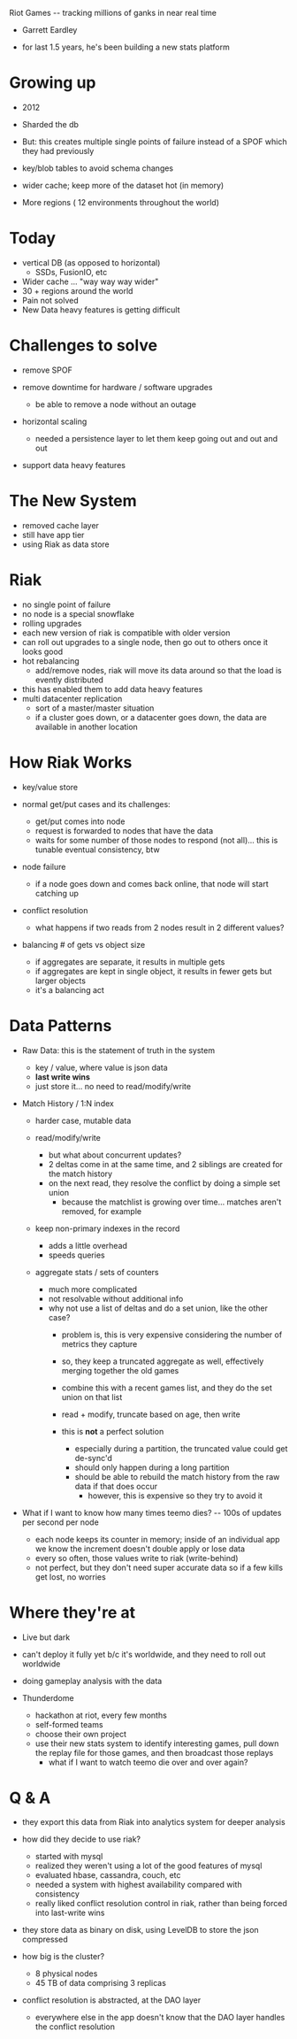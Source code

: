 Riot Games -- tracking millions of ganks in near real time

- Garrett Eardley

- for last 1.5 years, he's been building a new stats platform

# Growing up

 - 2012

 - Sharded the db
 - But: this creates multiple single points of failure instead of a SPOF which they had previously
 -  key/blob tables to avoid schema changes
 - wider cache; keep more of the dataset hot (in  memory)
 - More regions ( 12 environments throughout the world)


# Today

 - vertical DB (as opposed to horizontal)
   - SSDs, FusionIO, etc
 - Wider cache ... "way way way wider"
 - 30 + regions around the world
 - Pain not solved
 - New Data heavy features is getting difficult

# Challenges to solve

  - remove SPOF
  - remove downtime for hardware / software upgrades
    - be able to remove a node without an outage

  - horizontal scaling
    - needed a persistence layer to let them keep going out and out and out
  - support data heavy features

# The New System

  - removed cache layer
  - still have app tier
  - using Riak as data store

# Riak

  - no single point of failure
  - no node is a special snowflake
  - rolling upgrades
  - each new version of riak is compatible with older version
  - can roll out upgrades to a single node, then go out to others once it looks good
  - hot rebalancing
    - add/remove nodes, riak will move its data around so that the load is evently distributed
  - this has enabled them to add data heavy features
  - multi datacenter replication
    - sort of a master/master situation
    - if a cluster goes down, or a datacenter goes down, the data are available in another location

# How Riak Works

  - key/value store

  - normal get/put cases and its challenges:

    - get/put comes into node
    - request is forwarded to nodes that have the data
    - waits for some number of those nodes to respond (not all)... this is tunable eventual consistency, btw

  - node failure

    - if a node goes down and comes back online, that node will start catching up

  - conflict resolution
    - what happens if two reads from 2 nodes result in 2 different values?

  - balancing # of gets vs object size
    - if aggregates are separate, it results in multiple gets
    - if aggregates are kept in single object, it results in fewer gets but larger objects
    - it's a balancing act

# Data Patterns

  - Raw Data: this is the statement of truth in the system
    - key / value, where value is json data
    - **last write wins**
    - just store it... no need to read/modify/write

  - Match History / 1:N index
    - harder case, mutable data
    - read/modify/write
      - but what about concurrent updates?
      - 2 deltas come in at the same time, and 2 siblings are created for the match history
      - on the next read, they resolve the conflict by doing a simple set union
        - because the matchlist is growing over time... matches aren't removed, for example

    - keep non-primary indexes in the record
      - adds a little overhead
      - speeds queries

    - aggregate stats / sets of counters
      - much more complicated
      - not resolvable without additional info
      - why not use a list of deltas and do a set union, like the other case?
        - problem is, this is very expensive considering the number of metrics they capture
        - so, they keep a truncated aggregate as well, effectively merging together the old games
        - combine this with a recent games list, and they do the set union on that list

        - read + modify, truncate based on age, then write
        - this is **not** a perfect solution
          - especially during a partition, the truncated value could get de-sync'd
          - should only happen during a long partition
          - should be able to rebuild the match history from the raw data if that does occur
            - however, this is expensive so they try to avoid it
  - What if I want to know how many times teemo dies?
    -- 100s of updates per second per node
    - each node keeps its counter in memory; inside of an individual app we know the increment doesn't double apply or lose data
    - every so often, those values write to riak (write-behind)
    - not perfect, but they don't need super accurate data so if a few kills get lost, no worries


# Where they're at

  - Live but dark
  - can't deploy it fully yet b/c it's worldwide, and they need to roll out worldwide
  - doing gameplay analysis with the data

  - Thunderdome
    - hackathon at riot, every few months
    - self-formed teams
    - choose their own project
    - use their new stats system to identify interesting games, pull down the replay file for those games, and then broadcast those replays
      - what if I want to watch teemo die over and over again?

# Q & A

  - they export this data from Riak into analytics system for deeper analysis


  - how did they decide to use riak?
    - started with mysql
    - realized they weren't using a lot of the good features of mysql
    - evaluated hbase, cassandra, couch, etc
    - needed a system with highest availability compared with consistency
    - really liked conflict resolution control in riak, rather than being forced into last-write wins

  - they store data as binary on disk, using LevelDB to store the json compressed

  - how big is the cluster?
    - 8 physical nodes
    - 45 TB of data comprising 3 replicas

  - conflict resolution is abstracted, at the DAO layer
    - everywhere else in the app doesn't know that the DAO layer handles the conflict resolution

